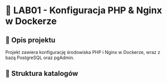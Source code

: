 # 🚀 LAB01 - Konfiguracja PHP & Nginx w Dockerze

## 📌 Opis projektu
Projekt zawiera konfigurację środowiska PHP i Nginx w Dockerze, wraz z bazą PostgreSQL oraz pgAdmin.

## 📁 Struktura katalogów

